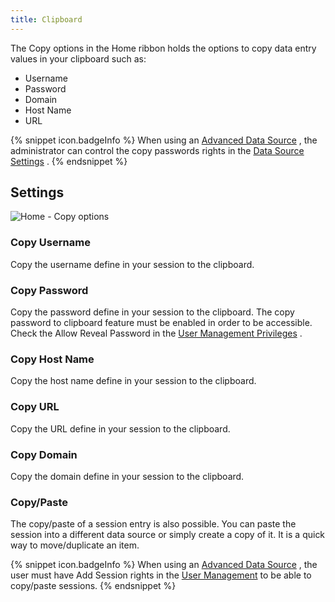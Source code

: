 ```yaml
---
title: Clipboard
---
```

The Copy options in the Home ribbon holds the options to copy data entry values in your clipboard such as:  

* Username 
* Password 
* Domain 
* Host Name 
* URL 

{% snippet icon.badgeInfo %}
When using an [Advanced Data Source](/rdm/mac/data-sources/data-sources-types/advanced-data-sources/) , the administrator can control the copy passwords rights in the [Data Source Settings](/rdm/mac/commands/administration/system-settings/) . 
{% endsnippet %}
 
## Settings 

![Home - Copy options](https://webdevolutions.azureedge.net/docs/en/rdm/mac/clip10327.png) 

### Copy Username 

Copy the username define in your session to the clipboard. 

### Copy Password 

Copy the password define in your session to the clipboard.   The copy password to clipboard feature must be enabled in order to be accessible. Check the Allow Reveal Password in the [User Management Privileges](/rdm/mac/commands/administration/user-management/) . 

### Copy Host Name 

Copy the host name define in your session to the clipboard. 

### Copy URL 

Copy the URL define in your session to the clipboard. 

### Copy Domain 

Copy the domain define in your session to the clipboard. 

### Copy/Paste 
The copy/paste of a session entry is also possible. You can paste the session into a different data source or simply create a copy of it. It is a quick way to move/duplicate an item. 

{% snippet icon.badgeInfo %}
When using an [Advanced Data Source](/rdm/mac/data-sources/data-sources-types/advanced-data-sources/) , the user must have Add Session rights in the [User Management](/rdm/mac/commands/administration/user-management/permissions/) to be able to copy/paste sessions. 
{% endsnippet %}
 

